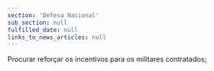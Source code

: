 ```yaml
---
section: 'Defesa Nacional'
sub_section: null
fulfilled_date: null
links_to_news_articles: null
---
```


Procurar reforçar os incentivos para os militares contratados;